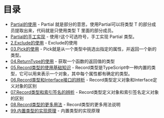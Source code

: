 # 目录

- [Partial的使用](01.Partial-abc.ts) - Partial 就是部分的意思，使用Partial<T>可以将类型 T 的部分成员提取出来，代码就是只使用类型 T 里面的部分成员。
- [Partial的手工实现](01.Partial-implement.ts) - 使用`?`这个可选符号，手工实现 Partial<T> 类型。
- [2.Exclude的使用](02.Exclude-abc.ts) - Exclude的使用
- [03.Pick的使用](03.Pick-abc.ts) - Pick就是从一个类型中挑选出指定的属性，并返回一个新的类型。
- [04.ReturnType的使用](04.ReturnType-abc.ts) - 获取一个函数的返回值的类型
- [05.Record类型的使用基础知识](05.Record-abc.ts) - Record类型是TypeScript中一种内置的类型，它可以用来表示一个对象，其中每个属性都有确定的类型。
- [06.Record类型和Interface接口的辨析](06.Record-and-Interface.ts) - Record类型定义对象和Interface定义对象的区别
- [07.Record类型和索引签名的辨析](07.Record-and-IndexSignature.ts) - Record类型定义对象和索引签名定义对象的区别
- [08.Record类型的更多用法](08.Record-more.ts) - Record类型的更多用法说明
- [99.内置类型的实现原理](99.内置类型的实现原理.ts) - 内置类型的实现原理